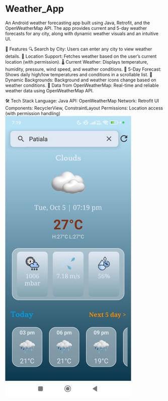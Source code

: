 # Weather_App
An Android weather forecasting app built using Java, Retrofit, and the OpenWeatherMap API. The app provides current and 5-day weather forecasts for any city, along with dynamic weather visuals and an intuitive UI.

📱 Features
🔍 Search by City: Users can enter any city to view weather details.
📍 Location Support: Fetches weather based on the user’s current location (with permission).
🌡️ Current Weather: Displays temperature, humidity, pressure, wind speed, and weather conditions.
📆 5-Day Forecast: Shows daily high/low temperatures and conditions in a scrollable list.
🌄 Dynamic Backgrounds: Background and weather icons change based on weather conditions.
📶 Data from OpenWeatherMap: Real-time and reliable weather data using OpenWeatherMap API.

🛠️ Tech Stack
Language: Java
API: OpenWeatherMap
Network: Retrofit
UI Components: RecyclerView, ConstraintLayout
Permissions: Location access (with permission handling)
![image alt](https://github.com/aman16803/Weather_App/blob/7137b4ef6a098f3860f2887192ffe8aa3130b99d/Images/Screenshot2.jpg)
